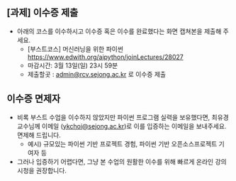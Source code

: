 ## [과제] 이수증 제출
- 아래의 코스를 이수하시고 이수증 혹은 이수를 완료했다는 화면 캡쳐본을 제출해 주세요.
  - [부스트코스] 머신러닝을 위한 파이썬 https://www.edwith.org/aipython/joinLectures/28027
  - 마감시간: 3월 13일(일) 23시 59분
  - 제출할곳 : admin@rcv.sejong.ac.kr 로 이수증 제출


## 이수증 면제자
- 비록 부스트 수업을 이수하지 않았지만 파이썬 프로그램 실력을 보유했다면, 최유경 교수님께 이메일 (ykchoi@sejong.ac.kr)로 이를 입증하는 이메일을 보내주세요. 면제해 드립니다. 
  - 예시) 규모있는 파이썬 기반 프로젝트 경험, 파이썬 기반 오픈소스프로젝트 기여자 등
- 그러나 입증하기 어렵다면, 그냥 본 수업의 원활한 이수를 위해 빠르게 온라인 강의 시청을 권장합니다. 




